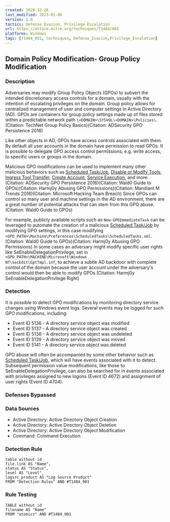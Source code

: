 ```yaml
---
created: 2020-12-28
last_modified: 2023-01-06
version: 1.0
tactics: Defense Evasion, Privilege Escalation
url: https://attack.mitre.org/techniques/T1484/001
platforms: Windows
tags: [T1484_001, techniques, Defense_Evasion,Privilege_Escalation]
---
```


## Domain Policy Modification- Group Policy Modification

### Description

Adversaries may modify Group Policy Objects (GPOs) to subvert the intended discretionary access controls for a domain, usually with the intention of escalating privileges on the domain. Group policy allows for centralized management of user and computer settings in Active Directory (AD). GPOs are containers for group policy settings made up of files stored within a predictable network path `\<DOMAIN>\SYSVOL\<DOMAIN>\Policies\`.(Citation: TechNet Group Policy Basics)(Citation: ADSecurity GPO Persistence 2016) 

Like other objects in AD, GPOs have access controls associated with them. By default all user accounts in the domain have permission to read GPOs. It is possible to delegate GPO access control permissions, e.g. write access, to specific users or groups in the domain.

Malicious GPO modifications can be used to implement many other malicious behaviors such as [Scheduled Task/Job](https://attack.mitre.org/techniques/T1053), [Disable or Modify Tools](https://attack.mitre.org/techniques/T1562/001), [Ingress Tool Transfer](https://attack.mitre.org/techniques/T1105), [Create Account](https://attack.mitre.org/techniques/T1136), [Service Execution](https://attack.mitre.org/techniques/T1569/002),  and more.(Citation: ADSecurity GPO Persistence 2016)(Citation: Wald0 Guide to GPOs)(Citation: Harmj0y Abusing GPO Permissions)(Citation: Mandiant M Trends 2016)(Citation: Microsoft Hacking Team Breach) Since GPOs can control so many user and machine settings in the AD environment, there are a great number of potential attacks that can stem from this GPO abuse.(Citation: Wald0 Guide to GPOs)

For example, publicly available scripts such as <code>New-GPOImmediateTask</code> can be leveraged to automate the creation of a malicious [Scheduled Task/Job](https://attack.mitre.org/techniques/T1053) by modifying GPO settings, in this case modifying <code>&lt;GPO_PATH&gt;\Machine\Preferences\ScheduledTasks\ScheduledTasks.xml</code>.(Citation: Wald0 Guide to GPOs)(Citation: Harmj0y Abusing GPO Permissions) In some cases an adversary might modify specific user rights like SeEnableDelegationPrivilege, set in <code>&lt;GPO_PATH&gt;\MACHINE\Microsoft\Windows NT\SecEdit\GptTmpl.inf</code>, to achieve a subtle AD backdoor with complete control of the domain because the user account under the adversary's control would then be able to modify GPOs.(Citation: Harmj0y SeEnableDelegationPrivilege Right)

### Detection

It is possible to detect GPO modifications by monitoring directory service changes using Windows event logs. Several events may be logged for such GPO modifications, including:

* Event ID 5136 - A directory service object was modified
* Event ID 5137 - A directory service object was created
* Event ID 5138 - A directory service object was undeleted
* Event ID 5139 - A directory service object was moved
* Event ID 5141 - A directory service object was deleted


GPO abuse will often be accompanied by some other behavior such as [Scheduled Task/Job](https://attack.mitre.org/techniques/T1053), which will have events associated with it to detect. Subsequent permission value modifications, like those to SeEnableDelegationPrivilege, can also be searched for in events associated with privileges assigned to new logons (Event ID 4672) and assignment of user rights (Event ID 4704).

### Defenses Bypassed



### Data Sources

  - Active Directory: Active Directory Object Creation
  -  Active Directory: Active Directory Object Deletion
  -  Active Directory: Active Directory Object Modification
  -  Command: Command Execution
### Detection Rule

```dataview
table without id
file.link AS "Name",
status AS "Status",
level AS "Level",
logsrc_product AS "Log Source Product"
FROM "Detection Rules" AND #T1484_001
```

### Rule Testing

```dataview
TABLE without id
filename AS "Name"
FROM "atomics" AND #T1484_001
```

